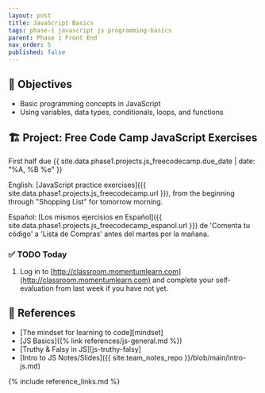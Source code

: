 ```yaml
---
layout: post
title: JavaScript Basics
tags: phase-1 javascript js programming-basics
parent: Phase 1 Front End
nav_order: 5
published: false
---
```


## 🎯 Objectives

- Basic programming concepts in JavaScript
- Using variables, data types, conditionals, loops, and functions

## 🏗️ Project: Free Code Camp JavaScript Exercises

First half due {{ site.data.phase1.projects.js_freecodecamp.due_date | date: "%A, %B %e" }}

English:
[JavaScript practice exercises]({{ site.data.phase1.projects.js_freecodecamp.url }}), from the beginning through "Shopping List" for tomorrow morning.

Español:
[Los mismos ejercisios en Español]({{ site.data.phase1.projects.js_freecodecamp_espanol.url }}) de 'Comenta tu código' a 'Lista de Compras' antes del martes por la mañana.

### ✅ TODO Today

1. Log in to [http://classroom.momentumlearn.com](http://classroom.momentumlearn.com) and complete your self-evaluation from last week if you have not yet.

## 🔖 References

- [The mindset for learning to code][mindset]
- [JS Basics]({% link references/js-general.md %})
- [Truthy & Falsy in JS][js-truthy-falsy]
- [Intro to JS Notes/Slides]({{ site.team_notes_repo }}/blob/main/intro-js.md)

{% include reference_links.md %}
